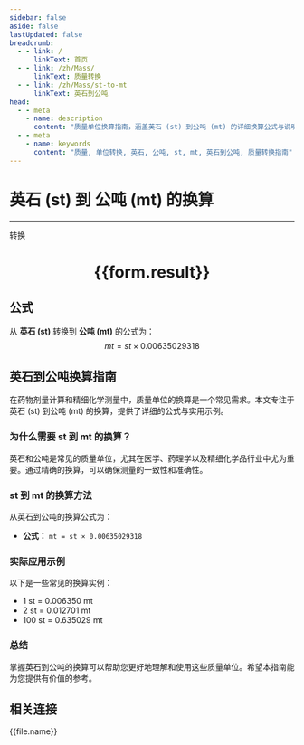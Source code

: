 ```yaml
---
sidebar: false
aside: false
lastUpdated: false
breadcrumb:
  - - link: /
      linkText: 首页
  - - link: /zh/Mass/
      linkText: 质量转换
  - - link: /zh/Mass/st-to-mt
      linkText: 英石到公吨
head:
  - - meta
    - name: description
      content: "质量单位换算指南，涵盖英石 (st) 到公吨 (mt) 的详细换算公式与说明。"
  - - meta
    - name: keywords
      content: "质量, 单位转换, 英石, 公吨, st, mt, 英石到公吨, 质量转换指南"
---
```

# 英石 (st) 到 公吨 (mt) 的换算
---
<script setup>
import { onMounted, reactive, inject, ref } from 'vue'
import { NButton, NForm, NFormItem, NInput, NInputNumber, NSelect, NCard, useMessage,NGrid ,NGi } from 'naive-ui'
import { defineClientComponent } from 'vitepress'
import { Mass } from '../../files';

const convert = inject('convert')

const form = reactive({
  number: null,
  result: '',
})

const convertHandler = () => {
  if (form.number !== null && !isNaN(form.number)) {
    const convertedValue = parseFloat(form.number) * 0.00635029318
    form.result = `${form.number}st = ${convertedValue.toFixed(6)}mt`
  } else {
    form.result = '请输入有效的数值。'
  }
}
</script>

<n-form size="large" :model="form">
  <n-form-item label="英石 (st)">
    <n-input-number v-model:value="form.number" placeholder="输入英石" style="width: 100%" />
  </n-form-item>
  <n-form-item>
    <n-button type="primary" @click="convertHandler" block>转换</n-button>
  </n-form-item>
</n-form>

<n-card  embedded :bordered="false" hoverable>
  <div  style="text-align:center">
    <h1>{{form.result}}</h1>
  </div>
</n-card>

## 公式

从 **英石 (st)** 转换到 **公吨 (mt)** 的公式为：
$$ mt = st \times 0.00635029318 $$

## 英石到公吨换算指南

在药物剂量计算和精细化学测量中，质量单位的换算是一个常见需求。本文专注于英石 (st) 到公吨 (mt) 的换算，提供了详细的公式与实用示例。

### 为什么需要 st 到 mt 的换算？

英石和公吨是常见的质量单位，尤其在医学、药理学以及精细化学品行业中尤为重要。通过精确的换算，可以确保测量的一致性和准确性。

### st 到 mt 的换算方法

从英石到公吨的换算公式为：

- **公式：** `mt = st × 0.00635029318`

### 实际应用示例

以下是一些常见的换算实例：

- 1 st = 0.006350 mt
- 2 st = 0.012701 mt
- 100 st = 0.635029 mt

### 总结

掌握英石到公吨的换算可以帮助您更好地理解和使用这些质量单位。希望本指南能为您提供有价值的参考。

## 相关连接
<n-grid x-gap="12" :cols="4">
  <n-gi v-for="(file, index) in Mass" :key="index">
    <n-button
      text
      tag="a"
      :href="file.path"
      type="primary"
    >
      {{file.name}}
    </n-button>
  </n-gi>
</n-grid>